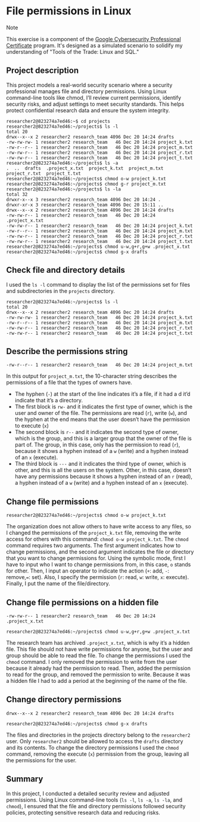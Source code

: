 # File permissions in Linux

> [!NOTE]
> This exercise is a component of the [Google Cybersecurity Professional Certificate](https://www.coursera.org/professional-certificates/google-cybersecurity) program. It's designed as a simulated scenario to solidify my understanding of "Tools of the Trade: Linux and SQL."

## Project description
This project models a real-world security scenario where a security professional manages file and directory permissions. Using Linux command-line tools like chmod, I’ll review current permissions, identify security risks, and adjust settings to meet security standards. This helps protect confidential research data and ensure the system integrity.
```
researcher2@823274a7ed46:~$ cd projects
researcher2@823274a7ed46:~/projects$ ls -l
total 20
drwx--x--x 2 researcher2 research_team 4096 Dec 20 14:24 drafts
-rw-rw-rw- 1 researcher2 research_team   46 Dec 20 14:24 project_k.txt
-rw-r--r-- 1 researcher2 research_team   46 Dec 20 14:24 project_m.txt
-rw-rw-r-- 1 researcher2 research_team   46 Dec 20 14:24 project_r.txt
-rw-rw-r-- 1 researcher2 research_team   46 Dec 20 14:24 project_t.txt
researcher2@823274a7ed46:~/projects$ ls -a
.  ..  drafts  .project_x.txt  project_k.txt  project_m.txt  project_r.txt  project_t.txt
researcher2@823274a7ed46:~/projects$ chmod o-w project_k.txt
researcher2@823274a7ed46:~/projects$ chmod g-r project_m.txt
researcher2@823274a7ed46:~/projects$ ls -la
total 32
drwxr-x--x 3 researcher2 research_team 4096 Dec 20 14:24 .
drwxr-xr-x 3 researcher2 research_team 4096 Dec 20 15:11 ..
drwx--x--x 2 researcher2 research_team 4096 Dec 20 14:24 drafts
-rw-rw-r-- 1 researcher2 research_team   46 Dec 20 14:24 .project_x.txt
-rw-rw-r-- 1 researcher2 research_team   46 Dec 20 14:24 project_k.txt
-rw-r--r-- 1 researcher2 research_team   46 Dec 20 14:24 project_m.txt
-rw-rw-r-- 1 researcher2 research_team   46 Dec 20 14:24 project_r.txt
-rw-rw-r-- 1 researcher2 research_team   46 Dec 20 14:24 project_t.txt
researcher2@823274a7ed46:~/projects$ chmod u-w,g+r,g+w .project_x.txt
researcher2@823274a7ed46:~/projects$ chmod g-x drafts 
```

## Check file and directory details
I used the ```ls -l``` command to display the list of the permissions set for files and subdirectories in the ```projects``` directory.

```
researcher2@823274a7ed46:~/projects$ ls -l
total 20
drwx--x--x 2 researcher2 research_team 4096 Dec 20 14:24 drafts
-rw-rw-rw- 1 researcher2 research_team   46 Dec 20 14:24 project_k.txt
-rw-r--r-- 1 researcher2 research_team   46 Dec 20 14:24 project_m.txt
-rw-rw-r-- 1 researcher2 research_team   46 Dec 20 14:24 project_r.txt
-rw-rw-r-- 1 researcher2 research_team   46 Dec 20 14:24 project_t.txt
```

## Describe the permissions string

```
-rw-r--r-- 1 researcher2 research_team   46 Dec 20 14:24 project_m.txt
```

In this output for ```project_m.txt```, the 10-character string describes the permissions of a file that the types of owners have. 
 + The hyphen (```-```) at the start of the line indicates it’s a file, if it had a d it’d indicate that it’s a directory.
 + The first block is ```rw-``` and it indicates the first type of owner, which is the user and owner of the file. The permissions are read (``` r ```), write (``` w ```), and the hyphen at the end means that the user doesn’t have the permission to execute (``` x ```)
 + The second block is ```r--``` and it indicates the second type of owner, which is the group, and this is a larger group that the owner of the file is part of. The group, in this case, only has the permission to read (``` r ```), because it shows a hyphen instead of a ```w``` (write) and a hyphen instead of an ```x``` (execute).
 + The third block is ```---``` and it indicates the third type of owner, which is other, and this is all the users on the system. Other, in this case, doesn’t have any permissions because it shows a hyphen instead of an  ```r``` (read), a hyphen instead of a ```w``` (write) and a hyphen instead of an ```x``` (execute).


## Change file permissions

```
researcher2@823274a7ed46:~/projects$ chmod o-w project_k.txt
```

The organization does not allow others to have write access to any files, so I changed the permissions of the ```project_k.txt``` file, removing the write access for others with this command: ```chmod o-w project_k.txt```. 
The ```chmod``` command requires two arguments. The first argument indicates how to change permissions, and the second argument indicates the file or directory that you want to change permissions for. Using the symbolic mode, first I have to input who I want to change permissions from, in this case, ```o``` stands for other. Then, I input an operator to indicate the action (```+```: add, ```-```: remove,```=```: set). Also, I specify the permission (```r```: read, ```w```: write, ```x```: execute). Finally, I put the name of the file/directory.


## Change file permissions on a hidden file

```
-rw-rw-r-- 1 researcher2 research_team   46 Dec 20 14:24 .project_x.txt
```
```
researcher2@823274a7ed46:~/projects$ chmod u-w,g+r,g+w .project_x.txt
```

The research team has archived ```.project_x.txt```, which is why it’s a hidden file. This file should not have write permissions for anyone, but the user and group should be able to read the file. 
To change the permissions I used the ```chmod``` command. I only removed the permission to write from the user because it already had the permission to read. Then, added the permission to read for the group, and removed the permission to write.
Because it was a hidden file I had to add a period at the beginning of the name of the file.


## Change directory permissions

```
drwx--x--x 2 researcher2 research_team 4096 Dec 20 14:24 drafts
```
```
researcher2@823274a7ed46:~/projects$ chmod g-x drafts 
```
The files and directories in the projects directory belong to the ```researcher2``` user. Only ```researcher2``` should be allowed to access the ```drafts``` directory and its contents. 
To change the directory permissions I used the ```chmod``` command, removing the execute (```x```) permission from the group, leaving all the permissions for the user.


## Summary
In this project, I conducted a detailed security review and adjusted permissions. Using Linux command-line tools (```ls -l```, ```ls -a```, ```ls -la```, and ```chmod```), I ensured that the file and directory permissions followed security policies, protecting sensitive research data and reducing risks. 



